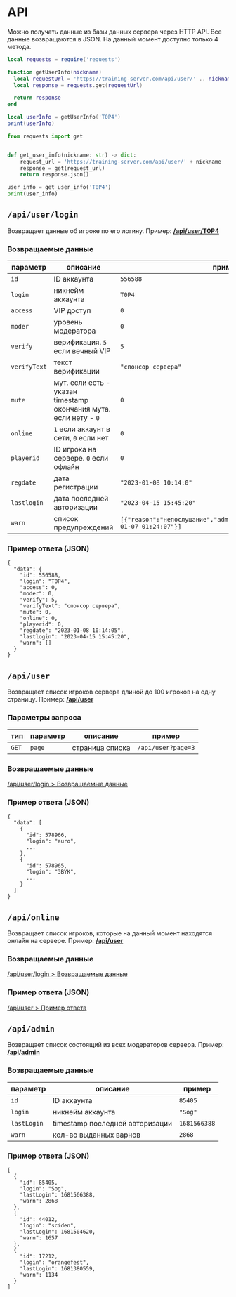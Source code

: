 # API

Можно получать данные из базы данных сервера через HTTP API. Все данные возвращаются в JSON.
На данный момент доступно только 4 метода.

```lua title="Пример запроса к API на MoonLoader с использованием lua-requests"
local requests = require('requests')

function getUserInfo(nickname)
  local requestUrl = 'https://training-server.com/api/user/' .. nickname
  local response = requests.get(requestUrl)

  return response
end

local userInfo = getUserInfo('T0P4')
print(userInfo)
```

```py title="Пример запроса к API на Python"
from requests import get


def get_user_info(nickname: str) -> dict:
    request_url = 'https://training-server.com/api/user/' + nickname
    response = get(request_url)
    return response.json()

user_info = get_user_info('T0P4')
print(user_info)
```

## `/api/user/login`

Возвращает данные об игроке по его логину. Пример: **[/api/user/T0P4](https://training-server.com/api/user/T0P4)**

### Возвращаемые данные

| параметр     | описание                                                          | пример                                                                         |
|--------------|-------------------------------------------------------------------|--------------------------------------------------------------------------------|
| `id`         | ID аккаунта                                                       | `556588`                                                                       |
| `login`      | никнейм аккаунта                                                  | `T0P4`                                                                         |
| `access`     | VIP доступ                                                        | `0`                                                                            |
| `moder`      | уровень модератора                                                | `0`                                                                            |
| `verify`     | верификация. `5` если вечный VIP                                  | `5`                                                                            |
| `verifyText` | текст верификации                                                 | `"спонсор сервера"`                                                            |
| `mute`       | мут. если есть - указан timestamp окончания мута. если нету - `0` | `0`                                                                            |
| `online`     | `1` если аккаунт в сети, `0` если нет                             | `0`                                                                            |
| `playerid`   | ID игрока на сервере. `0` если офлайн                             | `0`                                                                            |
| `regdate`    | дата регистрации                                                  | `"2023-01-08 10:14:0"`                                                         |
| `lastlogin`  | дата последней авторизации                                        | `"2023-04-15 15:45:20"`                                                        |
| `warn`       | список предупреждений                                             | `[{"reason":"непослушание","admin":"Haiser","bantime":"2021-01-07 01:24:07"}]` |


### Пример ответа (JSON)
```
{
  "data": {
    "id": 556588,
    "login": "T0P4",
    "access": 0,
    "moder": 0,
    "verify": 5,
    "verifyText": "спонсор сервера",
    "mute": 0,
    "online": 0,
    "playerid": 0,
    "regdate": "2023-01-08 10:14:05",
    "lastlogin": "2023-04-15 15:45:20",
    "warn": []
  }
}
```

## `/api/user`

Возвращает список игроков сервера длиной до 100 игроков на одну страницу. Пример: **[/api/user](https://training-server.com/api/user)**

### Параметры запроса

| тип   | параметр | описание        | пример             |
|-------|----------|-----------------|--------------------|
| `GET` | `page`   | страница списка | `/api/user?page=3` |

### Возвращаемые данные

[/api/user/login > Возвращаемые данные](#_1)

### Пример ответа (JSON)

```
{
  "data": [
    {
      "id": 578966,
      "login": "auro",
      ...
    },
    {
      "id": 578965,
      "login": "3BYK",
      ...
    }
  ]
}
```

## `/api/online`

Возвращает список игроков, которые на данный момент находятся онлайн на сервере. Пример: **[/api/user](https://training-server.com/api/online)**

### Возвращаемые данные

[/api/user/login > Возвращаемые данные](#_1)

### Пример ответа (JSON)

[/api/user > Пример ответа](#json_1)

## `/api/admin`

Возвращает список состоящий из всех модераторов сервера. Пример: **[/api/admin](https://training-server.com/api/admin)**

### Возвращаемые данные

| параметр    | описание                        | пример       |
|-------------|---------------------------------|--------------|
| `id`        | ID аккаунта                     | `85405`      |
| `login`     | никнейм аккаунта                | `"Sog"`      |
| `lastLogin` | timestamp последней авторизации | `1681566388` |
| `warn`      | кол-во выданных варнов          | `2868`       |

### Пример ответа (JSON)

```
[
  {
    "id": 85405,
    "login": "Sog",
    "lastLogin": 1681566388,
    "warn": 2868
  },
  {
    "id": 44012,
    "login": "sciden",
    "lastLogin": 1681504620,
    "warn": 1657
  },
  {
    "id": 17212,
    "login": "orangefest",
    "lastLogin": 1681380559,
    "warn": 1134
  }
]
```